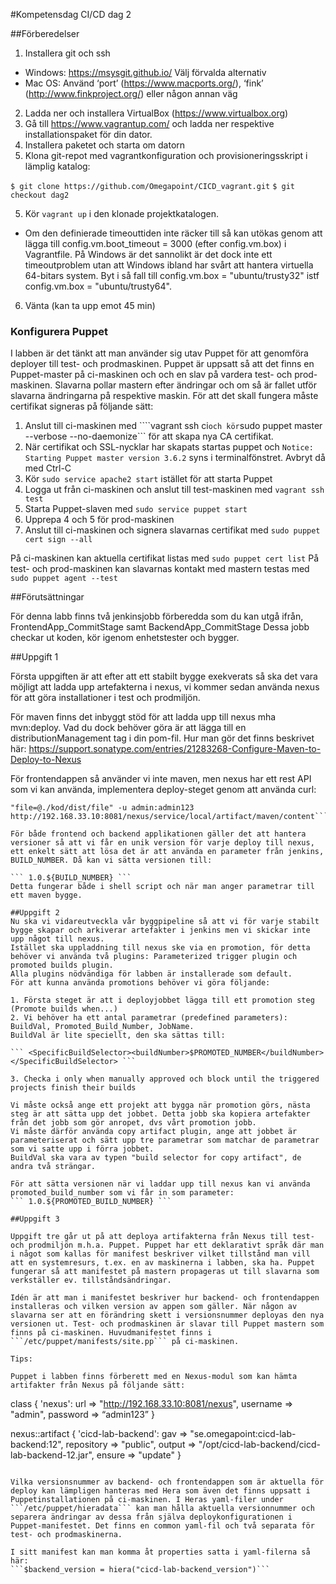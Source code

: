 ﻿#Kompetensdag CI/CD dag 2

##Förberedelser

1. Installera git och ssh
 - Windows: https://msysgit.github.io/ Välj förvalda alternativ
 - Mac OS: Använd ‘port’ (https://www.macports.org/), ‘fink’ (http://www.finkproject.org/) eller någon annan väg
2. Ladda ner och installera VirtualBox (https://www.virtualbox.org)
3. Gå till https://www.vagrantup.com/ och ladda ner respektive installationspaket för din dator.
4. Installera paketet och starta om datorn
5. Klona git-repot med vagrantkonfiguration och provisioneringsskript i lämplig katalog:

```$ git clone https://github.com/Omegapoint/CICD_vagrant.git```
```$ git checkout dag2```

5. Kör ```vagrant up``` i den klonade projektkatalogen. 
 - Om den definierade timeouttiden inte räcker till så kan utökas genom att lägga till config.vm.boot_timeout = 3000 (efter config.vm.box) i Vagrantfile. På Windows är det sannolikt är det dock inte ett timeoutproblem utan att Windows ibland har svårt att hantera virtuella 64-bitars system. Byt i så fall till config.vm.box = "ubuntu/trusty32" istf config.vm.box = "ubuntu/trusty64".
6. Vänta (kan ta upp emot 45 min)

### Konfigurera Puppet

I labben är det tänkt att man använder sig utav Puppet för att genomföra deployer till test- och prodmaskinen. Puppet är uppsatt så att det finns en Puppet-master på ci-maskinen och och en slav på vardera test- och prod-maskinen. Slavarna pollar mastern efter ändringar och om så är fallet utför slavarna ändringarna på respektive maskin. För att det skall fungera måste certifikat signeras på följande sätt:

1. Anslut till ci-maskinen med ````vagrant ssh ci``` och kör ```sudo puppet master --verbose --no-daemonize``` för att skapa nya CA certifikat.
2. När certifikat och SSL-nycklar har skapats startas puppet och ```Notice: Starting Puppet master version 3.6.2``` syns i terminalfönstret. Avbryt då med Ctrl-C
3. Kör ```sudo service apache2 start``` istället för att starta Puppet
4. Logga ut från ci-maskinen och anslut till test-maskinen med ```vagrant ssh test```
5. Starta Puppet-slaven med ```sudo service puppet start```
6. Upprepa 4 och 5 för prod-maskinen
7. Anslut till ci-maskinen och signera slavarnas certifikat med ```sudo puppet cert sign --all```

På ci-maskinen kan aktuella certifikat listas med ```sudo puppet cert list```
På test- och prod-maskinen kan slavarnas kontakt med mastern testas med ```sudo puppet agent --test```

##Förutsättningar

För denna labb finns två jenkinsjobb förberedda som du kan utgå ifrån, FrontendApp_CommitStage samt BackendApp_CommitStage
Dessa jobb checkar ut koden, kör igenom enhetstester och bygger.

##Uppgift 1

Första uppgiften är att efter att ett stabilt bygge exekverats så ska det vara möjligt att ladda upp artefakterna i nexus,
vi kommer sedan använda nexus för att göra installationer i test och prodmiljön.

För maven finns det inbyggt stöd för att ladda upp till nexus mha mvn:deploy. Vad du dock behöver göra är att lägga till en distributionManagement tag i din pom-fil.
Hur man gör det finns beskrivet här:
https://support.sonatype.com/entries/21283268-Configure-Maven-to-Deploy-to-Nexus

För frontendappen så använder vi inte maven, men nexus har ett rest API som vi kan använda, implementera deploy-steget genom att använda curl:
```curl -v -F "r=releases" -F "g=application" -F "a=applicationName" -F "v="x.y.z" -F "p=tar.gz" -F 
"file=@./kod/dist/file" -u admin:admin123 http://192.168.33.10:8081/nexus/service/local/artifact/maven/content```

För både frontend och backend applikationen gäller det att hantera versioner så att vi får en unik version för varje deploy till nexus,
ett enkelt sätt att lösa det är att använda en parameter från jenkins, BUILD_NUMBER. Då kan vi sätta versionen till:

``` 1.0.${BUILD_NUMBER} ```
Detta fungerar både i shell script och när man anger parametrar till ett maven bygge.

##Uppgift 2
Nu ska vi vidareutveckla vår byggpipeline så att vi för varje stabilt bygge skapar och arkiverar artefakter i jenkins men vi skickar inte upp något till nexus.
Istället ska uppladdning till nexus ske via en promotion, för detta behöver vi använda två plugins: Parameterized trigger plugin och promoted builds plugin.
Alla plugins nödvändiga för labben är installerade som default.
För att kunna använda promotions behöver vi göra följande:

1. Första steget är att i deployjobbet lägga till ett promotion steg (Promote builds when...)
2. Vi behöver ha ett antal parametrar (predefined parameters): BuildVal, Promoted_Build_Number, JobName. 
BuildVal är lite speciellt, den ska sättas till:

``` <SpecificBuildSelector><buildNumber>$PROMOTED_NUMBER</buildNumber></SpecificBuildSelector> ```

3. Checka i only when manually approved och block until the triggered projects finish their builds

Vi måste också ange ett projekt att bygga när promotion görs, nästa steg är att sätta upp det jobbet. Detta jobb ska kopiera artefakter från det jobb som gör anropet, dvs vårt promotion jobb.
Vi måste därför använda copy artifact plugin, ange att jobbet är parameteriserat och sätt upp tre parametrar som matchar de parametrar som vi satte upp i förra jobbet. 
BuildVal ska vara av typen "build selector for copy artifact", de andra två strängar.

För att sätta versionen när vi laddar upp till nexus kan vi använda promoted_build_number som vi får in som parameter:
``` 1.0.${PROMOTED_BUILD_NUMBER} ```

##Uppgift 3

Uppgift tre går ut på att deploya artifakterna från Nexus till test- och prodmiljön m.h.a. Puppet. Puppet har ett deklarativt språk där man i något som kallas för manifest beskriver vilket tillstånd man vill att en systemresurs, t.ex. en av maskinerna i labben, ska ha. Puppet fungerar så att manifestet på mastern propageras ut till slavarna som verkställer ev. tillståndsändringar. 

Idén är att man i manifestet beskriver hur backend- och frontendappen installeras och vilken version av appen som gäller. När någon av slavarna ser att en förändring skett i versionsnummer deployas den nya versionen ut. Test- och prodmaskinen är slavar till Puppet mastern som finns på ci-maskinen. Huvudmanifestet finns i ```/etc/puppet/manifests/site.pp``` på ci-maskinen.

Tips:

Puppet i labben finns förberett med en Nexus-modul som kan hämta artifakter från Nexus på följande sätt:

```
class { 'nexus':
  url      => "http://192.168.33.10:8081/nexus",
  username => "admin",
  password => “admin123”
}

nexus::artifact { 'cicd-lab-backend':
  gav        => "se.omegapoint:cicd-lab-backend:12",
  repository => "public",
  output     => "/opt/cicd-lab-backend/cicd-lab-backend-12.jar",
  ensure     => "update"
}
```

Vilka versionsnummer av backend- och frontendappen som är aktuella för deploy kan lämpligen hanteras med Hera som även det finns uppsatt i Puppetinstallationen på ci-maskinen. I Heras yaml-filer under ```/etc/puppet/hieradata``` kan man hålla aktuella versionnummer och separera ändringar av dessa från själva deploykonfigurationen i Puppet-manifestet. Det finns en common yaml-fil och två separata för test- och prodmaskinerna.

I sitt manifest kan man komma åt properties satta i yaml-filerna så här: 
```$backend_version = hiera("cicd-lab-backend_version")```